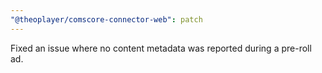 ```yaml
---
"@theoplayer/comscore-connector-web": patch
---
```


Fixed an issue where no content metadata was reported during a pre-roll ad.
